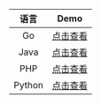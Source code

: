 | 语言    | Demo     | 
| :----: | :------------: |
| Go     | [点击查看](https://github.com/anythinkteam/openapi/blob/master/demo/go/openapi_demo.go) | 
| Java   | [点击查看](https://github.com/anythinkteam/openapi/tree/master/demo/java/com.test) | 
| PHP    | [点击查看](https://github.com/anythinkteam/openapi/blob/master/demo/php/openapi_php.php) |
| Python | [点击查看](https://github.com/anythinkteam/openapi/blob/master/demo/python/openapi_demo.py) | 
